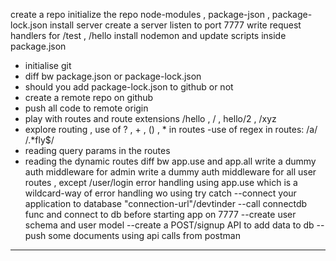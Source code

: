 create a repo
initialize the repo
node-modules , package-json , package-lock.json 
install server
create a server
listen to port 7777
write request handlers for /test , /hello
install nodemon and update scripts inside package.json

- initialise git
- diff bw package.json or package-lock.json
- should you add package-lock.json to github or not
- create a remote repo on github
- push all code to remote origin
- play with routes and route extensions /hello , / , hello/2 , /xyz
- explore routing , use of ? , + , () , * in routes
-use of regex in routes: /a/ /.*fly$/
- reading query params in the routes
- reading the dynamic routes
diff bw app.use and app.all
write a dummy auth middleware for admin
write a dummy auth middleware for all user routes , except /user/login
error handling using app.use which is a wildcard-way of error handling wo using try catch
--connect your application to database "connection-url"/devtinder
--call connectdb func and connect to db before starting app on 7777
--create user schema and user model
--create a POST/signup API to add data to db
--push some documents using api calls from postman
---------

